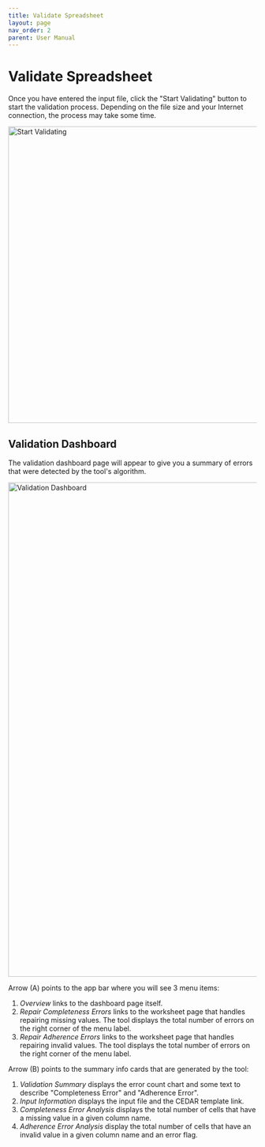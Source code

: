 ```yaml
---
title: Validate Spreadsheet
layout: page
nav_order: 2
parent: User Manual
---
```


# Validate Spreadsheet

Once you have entered the input file, click the "Start Validating" button to start the validation process. Depending on the file size and your Internet connection, the process may take some time.

<img width="600" alt="Start Validating" src="https://user-images.githubusercontent.com/5062950/227042402-847c26a8-b4c5-44db-9a9d-c5335a12fb7c.png">

## Validation Dashboard

The validation dashboard page will appear to give you a summary of errors that were detected by the tool's algorithm.

<img width="1000" alt="Validation Dashboard" src="https://user-images.githubusercontent.com/5062950/227042964-a4f6ee33-fd3c-4ca4-b634-a7be2592a5c0.png">

Arrow (A) points to the app bar where you will see 3 menu items:
1. *Overview* links to the dashboard page itself.
2. *Repair Completeness Errors* links to the worksheet page that handles repairing missing values. The tool displays the total number of errors on the right corner of the menu label.
3. *Repair Adherence Errors* links to the worksheet page that handles repairing invalid values. The tool displays the total number of errors on the right corner of the menu label.

Arrow (B) points to the summary info cards that are generated by the tool:
1. *Validation Summary* displays the error count chart and some text to describe "Completeness Error" and "Adherence Error".
2. *Input Information* displays the input file and the CEDAR template link.
3. *Completeness Error Analysis* displays the total number of cells that have a missing value in a given column name.
4. *Adherence Error Analysis* display the total number of cells that have an invalid value in a given column name and an error flag.

